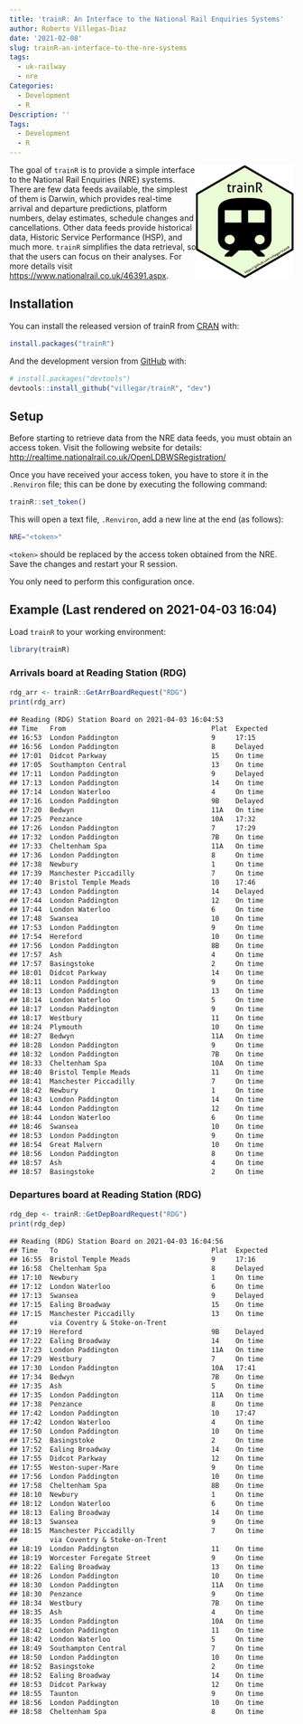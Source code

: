 ```yaml
---
title: 'trainR: An Interface to the National Rail Enquiries Systems'
author: Roberto Villegas-Diaz
date: '2021-02-08'
slug: trainR-an-interface-to-the-nre-systems
tags:
  - uk-railway
  - nre
Categories:
  - Development
  - R
Description: ''
Tags:
  - Development
  - R
---
```


<img src="https://raw.githubusercontent.com/villegar/trainR/main/inst/images/logo.png" alt="logo" align="right" height=200px/>

The goal of `trainR` is to provide a simple interface to the 
National Rail Enquiries (NRE) systems. There are few data feeds 
available, the simplest of them is Darwin, which provides real-time 
arrival and departure predictions, platform numbers, delay estimates, 
schedule changes and cancellations. Other data feeds provide historical 
data, Historic Service Performance (HSP), and much more. `trainR` 
simplifies the data retrieval, so that the users can focus on their 
analyses. For more details visit 
https://www.nationalrail.co.uk/46391.aspx.

## Installation

You can install the released version of trainR from [CRAN](https://CRAN.R-project.org) with:

``` r
install.packages("trainR")
```

And the development version from [GitHub](https://github.com/) with:

``` r
# install.packages("devtools")
devtools::install_github("villegar/trainR", "dev")
```

## Setup
Before starting to retrieve data from the NRE data feeds, you must obtain an access token. 
Visit the following website for details: http://realtime.nationalrail.co.uk/OpenLDBWSRegistration/

Once you have received your access token, you have to store it in the `.Renviron` file; this can be 
done by executing the following command:


```r
trainR::set_token()
```

This will open a text file, `.Renviron`, add a new line at the end (as follows):

```bash
NRE="<token>"
```

`<token>` should be replaced by the access token obtained from the NRE. Save the changes and restart 
your R session.

You only need to perform this configuration once.

## Example (Last rendered on 2021-04-03 16:04)

Load `trainR` to your working environment:

```r
library(trainR)
```

### Arrivals board at Reading Station (RDG)


```r
rdg_arr <- trainR::GetArrBoardRequest("RDG")
print(rdg_arr)
```

```
## Reading (RDG) Station Board on 2021-04-03 16:04:53
## Time   From                                    Plat  Expected
## 16:53  London Paddington                       9     17:15
## 16:56  London Paddington                       8     Delayed
## 17:01  Didcot Parkway                          15    On time
## 17:05  Southampton Central                     13    On time
## 17:11  London Paddington                       9     Delayed
## 17:13  London Paddington                       14    On time
## 17:14  London Waterloo                         4     On time
## 17:16  London Paddington                       9B    Delayed
## 17:20  Bedwyn                                  11A   On time
## 17:25  Penzance                                10A   17:32
## 17:26  London Paddington                       7     17:29
## 17:32  London Paddington                       7B    On time
## 17:33  Cheltenham Spa                          11A   On time
## 17:36  London Paddington                       8     On time
## 17:38  Newbury                                 1     On time
## 17:39  Manchester Piccadilly                   7     On time
## 17:40  Bristol Temple Meads                    10    17:46
## 17:43  London Paddington                       14    Delayed
## 17:44  London Paddington                       12    On time
## 17:44  London Waterloo                         6     On time
## 17:48  Swansea                                 10    On time
## 17:53  London Paddington                       9     On time
## 17:54  Hereford                                10    On time
## 17:56  London Paddington                       8B    On time
## 17:57  Ash                                     4     On time
## 17:57  Basingstoke                             2     On time
## 18:01  Didcot Parkway                          14    On time
## 18:11  London Paddington                       9     On time
## 18:13  London Paddington                       13    On time
## 18:14  London Waterloo                         5     On time
## 18:17  London Paddington                       9     On time
## 18:17  Westbury                                11    On time
## 18:24  Plymouth                                10    On time
## 18:27  Bedwyn                                  11A   On time
## 18:28  London Paddington                       9     On time
## 18:32  London Paddington                       7B    On time
## 18:33  Cheltenham Spa                          10A   On time
## 18:40  Bristol Temple Meads                    11    On time
## 18:41  Manchester Piccadilly                   7     On time
## 18:42  Newbury                                 1     On time
## 18:43  London Paddington                       14    On time
## 18:44  London Paddington                       12    On time
## 18:44  London Waterloo                         6     On time
## 18:46  Swansea                                 10    On time
## 18:53  London Paddington                       9     On time
## 18:54  Great Malvern                           10    On time
## 18:56  London Paddington                       8     On time
## 18:57  Ash                                     4     On time
## 18:57  Basingstoke                             2     On time
```

### Departures board at Reading Station (RDG)


```r
rdg_dep <- trainR::GetDepBoardRequest("RDG")
print(rdg_dep)
```

```
## Reading (RDG) Station Board on 2021-04-03 16:04:56
## Time   To                                      Plat  Expected
## 16:55  Bristol Temple Meads                    9     17:16
## 16:58  Cheltenham Spa                          8     Delayed
## 17:10  Newbury                                 1     On time
## 17:12  London Waterloo                         6     On time
## 17:13  Swansea                                 9     Delayed
## 17:15  Ealing Broadway                         15    On time
## 17:15  Manchester Piccadilly                   13    On time
##        via Coventry & Stoke-on-Trent           
## 17:19  Hereford                                9B    Delayed
## 17:22  Ealing Broadway                         14    On time
## 17:23  London Paddington                       11A   On time
## 17:29  Westbury                                7     On time
## 17:30  London Paddington                       10A   17:41
## 17:34  Bedwyn                                  7B    On time
## 17:35  Ash                                     5     On time
## 17:35  London Paddington                       11A   On time
## 17:38  Penzance                                8     On time
## 17:42  London Paddington                       10    17:47
## 17:42  London Waterloo                         4     On time
## 17:50  London Paddington                       10    On time
## 17:52  Basingstoke                             2     On time
## 17:52  Ealing Broadway                         14    On time
## 17:55  Didcot Parkway                          12    On time
## 17:55  Weston-super-Mare                       9     On time
## 17:56  London Paddington                       10    On time
## 17:58  Cheltenham Spa                          8B    On time
## 18:10  Newbury                                 1     On time
## 18:12  London Waterloo                         6     On time
## 18:13  Ealing Broadway                         14    On time
## 18:13  Swansea                                 9     On time
## 18:15  Manchester Piccadilly                   7     On time
##        via Coventry & Stoke-on-Trent           
## 18:19  London Paddington                       11    On time
## 18:19  Worcester Foregate Street               9     On time
## 18:22  Ealing Broadway                         13    On time
## 18:26  London Paddington                       10    On time
## 18:30  London Paddington                       11A   On time
## 18:30  Penzance                                9     On time
## 18:34  Westbury                                7B    On time
## 18:35  Ash                                     4     On time
## 18:35  London Paddington                       10A   On time
## 18:42  London Paddington                       11    On time
## 18:42  London Waterloo                         5     On time
## 18:49  Southampton Central                     7     On time
## 18:50  London Paddington                       10    On time
## 18:52  Basingstoke                             2     On time
## 18:52  Ealing Broadway                         14    On time
## 18:53  Didcot Parkway                          12    On time
## 18:55  Taunton                                 9     On time
## 18:56  London Paddington                       10    On time
## 18:58  Cheltenham Spa                          8     On time
```
